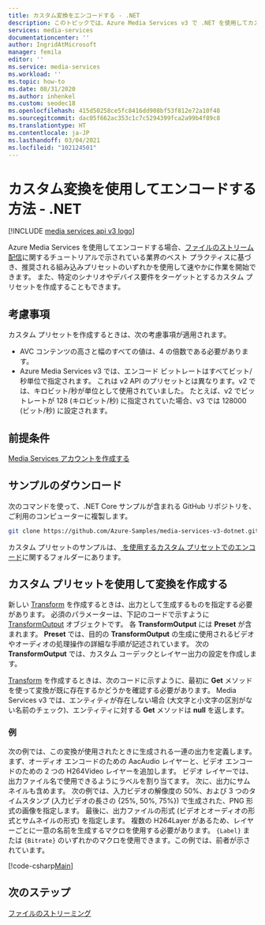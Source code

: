 ```yaml
---
title: カスタム変換をエンコードする - .NET
description: このトピックでは、Azure Media Services v3 で .NET を使用してカスタム変換をエンコードする方法について説明します。
services: media-services
documentationcenter: ''
author: IngridAtMicrosoft
manager: femila
editor: ''
ms.service: media-services
ms.workload: ''
ms.topic: how-to
ms.date: 08/31/2020
ms.author: inhenkel
ms.custom: seodec18
ms.openlocfilehash: 415d50258ce5fc8416dd908bf53f812e72a10f48
ms.sourcegitcommit: dac05f662ac353c1c7c5294399fca2a99b4f89c8
ms.translationtype: HT
ms.contentlocale: ja-JP
ms.lasthandoff: 03/04/2021
ms.locfileid: "102124501"
---
```

# <a name="how-to-encode-with-a-custom-transform---net"></a>カスタム変換を使用してエンコードする方法 - .NET

[!INCLUDE [media services api v3 logo](./includes/v3-hr.md)]

Azure Media Services を使用してエンコードする場合、[ファイルのストリーム配信](stream-files-tutorial-with-api.md)に関するチュートリアルで示されている業界のベスト プラクティスに基づき、推奨される組み込みプリセットのいずれかを使用して速やかに作業を開始できます。 また、特定のシナリオやデバイス要件をターゲットとするカスタム プリセットを作成することもできます。

## <a name="considerations"></a>考慮事項

カスタム プリセットを作成するときは、次の考慮事項が適用されます。

* AVC コンテンツの高さと幅のすべての値は、4 の倍数である必要があります。
* Azure Media Services v3 では、エンコード ビットレートはすべてビット/秒単位で指定されます。 これは v2 API のプリセットとは異なります。v2 では、キロビット/秒が単位として使用されていました。 たとえば、v2 でビットレートが 128 (キロビット/秒) に指定されていた場合、v3 では 128000 (ビット/秒) に設定されます。

## <a name="prerequisites"></a>前提条件

[Media Services アカウントを作成する](./create-account-howto.md)

## <a name="download-the-sample"></a>サンプルのダウンロード

次のコマンドを使って、.NET Core サンプルが含まれる GitHub リポジトリを、ご利用のコンピューターに複製します。  

 ```bash
 git clone https://github.com/Azure-Samples/media-services-v3-dotnet.git
 ```
 
カスタム プリセットのサンプルは、[ を使用するカスタム プリセットでのエンコード](https://github.com/Azure-Samples/media-services-v3-dotnet/tree/main/VideoEncoding/EncodingWithMESCustomPreset)に関するフォルダーにあります。

## <a name="create-a-transform-with-a-custom-preset"></a>カスタム プリセットを使用して変換を作成する

新しい [Transform](/rest/api/media/transforms) を作成するときは、出力として生成するものを指定する必要があります。 必須のパラメーターは、下記のコードで示すように [TransformOutput](/rest/api/media/transforms/createorupdate#transformoutput) オブジェクトです。 各 **TransformOutput** には **Preset** が含まれます。 **Preset** では、目的の **TransformOutput** の生成に使用されるビデオやオーディオの処理操作の詳細な手順が記述されています。 次の **TransformOutput** では、カスタム コーデックとレイヤー出力の設定を作成します。

[Transform](/rest/api/media/transforms) を作成するときは、次のコードに示すように、最初に **Get** メソッドを使って変換が既に存在するかどうかを確認する必要があります。 Media Services v3 では、エンティティが存在しない場合 (大文字と小文字の区別がない名前のチェック)、エンティティに対する **Get** メソッドは **null** を返します。

### <a name="example"></a>例

次の例では、この変換が使用されたときに生成される一連の出力を定義します。 まず、オーディオ エンコードのための AacAudio レイヤーと、ビデオ エンコードのための 2 つの H264Video レイヤーを追加します。 ビデオ レイヤーでは、出力ファイル名で使用できるようにラベルを割り当てます。 次に、出力にサムネイルも含めます。 次の例では、入力ビデオの解像度の 50%、および 3 つのタイムスタンプ (入力ビデオの長さの {25%, 50%, 75%}) で生成された、PNG 形式の画像を指定します。 最後に、出力ファイルの形式 (ビデオとオーディオの形式とサムネイルの形式) を指定します。 複数の H264Layer があるため、レイヤーごとに一意の名前を生成するマクロを使用する必要があります。 `{Label}` または `{Bitrate}` のいずれかのマクロを使用できます。この例では、前者が示されています。

[!code-csharp[Main](../../../media-services-v3-dotnet/VideoEncoding/EncodingWithMESCustomPreset/Program.cs#EnsureTransformExists)]

## <a name="next-steps"></a>次のステップ

[ファイルのストリーミング](stream-files-tutorial-with-api.md) 
